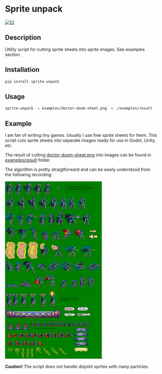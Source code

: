 # Sprite unpack

[![CI](https://github.com/savonarola/sprite_unpack/actions/workflows/CI.yml/badge.svg)](https://github.com/savonarola/sprite_unpack/actions/workflows/CI.yml)

## Description

Utility script for cutting sprite sheets into sprite images. See examples section.

## Installation

```bash
pip install sprite-unpack
```

## Usage

```bash
sprite-unpack -i examples/doctor-doom-sheet.png -o ./examples/result
```

## Example

I am fan of writing tiny games. Usually I use free sprite sheets for them.
This script cuts sprite sheets into separate images ready for use in
Godot, Unity, etc.

The result of cutting [doctor-doom-sheet.png](examples/doctor-doom-sheet.png)
into images can be found in [examples/result](examples/result) folder.

The algorithm is pretty straigtforward and can be easily
understood from the following recording:

![Algo](examples/doctor-doom-sprites.gif).

**Caution!** The script does not handle disjoint sprites with many particles.
